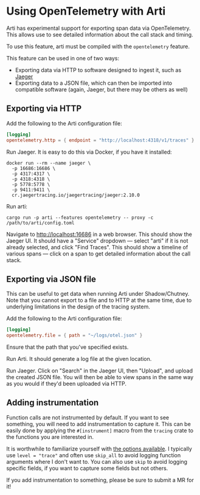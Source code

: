 # Using OpenTelemetry with Arti

Arti has experimental support for exporting span data via OpenTelemetry. This allows use to see detailed information about the call stack and timing.

To use this feature, arti must be compiled with the `opentelemetry` feature.

This feature can be used in one of two ways:

* Exporting data via HTTP to software designed to ingest it, such as [Jaeger](https://www.jaegertracing.io)
* Exporting data to a JSON file, which can then be imported into compatible software (again, Jaeger, but there may be others as well)

## Exporting via HTTP

Add the following to the Arti configuration file:

```toml
[logging]
opentelemetry.http = { endpoint = "http://localhost:4318/v1/traces" }
```

Run Jaeger. It is easy to do this via Docker, if you have it installed:

```
docker run --rm --name jaeger \
  -p 16686:16686 \
  -p 4317:4317 \
  -p 4318:4318 \
  -p 5778:5778 \
  -p 9411:9411 \
  cr.jaegertracing.io/jaegertracing/jaeger:2.10.0
```

Run arti:

```
cargo run -p arti --features opentelemetry -- proxy -c /path/to/arti/config.toml
```

Navigate to [http://localhost:16686](http://localhost:16686) in a web browser. This should show the Jaeger UI. It should have a "Service" dropdown — select "arti" if it is not already selected, and click "Find Traces". This should show a timeline of various spans — click on a span to get detailed information about the call stack.

## Exporting via JSON file

This can be useful to get data when running Arti under Shadow/Chutney. Note that you cannot export to a file and to HTTP at the same time, due to underlying limitations in the design of the tracing system.

Add the following to the Arti configuration file:

```toml
[logging]
opentelemetry.file = { path = "~/logs/otel.json" }
```

Ensure that the path that you've specified exists.

Run Arti. It should generate a log file at the given location.

Run Jaeger. Click on "Search" in the Jaeger UI, then "Upload", and upload the created JSON file. You will then be able to view spans in the same way as you would if they'd been uploaded via HTTP.

## Adding instrumentation

Function calls are not instrumented by default. If you want to see something, you will need to add instrumentation to capture it. This can be easily done by applying the `#[instrument]` macro from the `tracing` crate to the functions you are interested in.

It is worthwhile to familiarize yourself with [the options available](https://docs.rs/tracing/latest/tracing/attr.instrument.html). I typically use `level = "trace"` and often use `skip_all` to avoid logging function arguments where I don't want to. You can also use `skip` to avoid logging specific fields, if you want to capture some fields but not others.

If you add instrumentation to something, please be sure to submit a MR for it!
